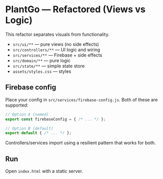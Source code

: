 # PlantGo — Refactored (Views vs Logic)

This refactor separates visuals from functionality.

- `src/ui/**` — pure views (no side effects)
- `src/controllers/**` — UI logic and wiring
- `src/services/**` — Firebase + side effects
- `src/domain/**` — pure logic
- `src/state/**` — simple state store
- `assets/styles.css` — styles

## Firebase config
Place your config in `src/services/firebase-config.js`. Both of these are supported:
```js
// Option A (named)
export const firebaseConfig = { /* ... */ };

// Option B (default)
export default { /* ... */ };
```
Controllers/services import using a resilient pattern that works for both.

## Run
Open `index.html` with a static server.
